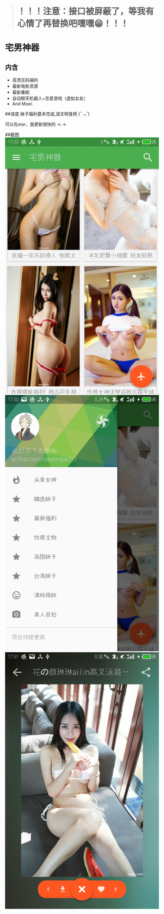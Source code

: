 ># ！！！注意：接口被屏蔽了，等我有心情了再替换吧嘿嘿😁！！！


# 宅男神器




## 内含

* 高清无码福利
* 最新电影资源
* 最新番剧
* 自动聊天机器人+恋爱游戏（虚拟女友）
* And Moer.



##进度
妹子福利基本完成,请文明食用  (¯﹃¯)



可以先star，我更新很快的   →.→


##截图
![截图](screenshot_1.jpg)
![截图](screenshot_2.jpg)
![截图](screenshot_3.jpg)

